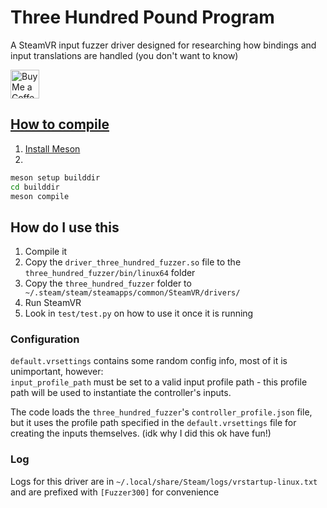 # Three Hundred Pound Program
A SteamVR input fuzzer driver designed for researching how bindings and input translations are handled (you don't want to know)  

<a href='https://ko-fi.com/hackerdude' target='_blank'><img height='35' style='border:0px;height:46px;' src='https://storage.ko-fi.com/cdn/brandasset/v2/support_me_on_kofi_dark.png' border='0' alt='Buy Me a Coffee at ko-fi.com' />

## How to compile
1. Install Meson
2. 
```sh
meson setup builddir
cd builddir
meson compile
```

## How do I use this
1. Compile it
2. Copy the `driver_three_hundred_fuzzer.so` file to the `three_hundred_fuzzer/bin/linux64` folder
3. Copy the `three_hundred_fuzzer` folder to ` ~/.steam/steam/steamapps/common/SteamVR/drivers/`
4. Run SteamVR
5. Look in `test/test.py` on how to use it once it is running

### Configuration
`default.vrsettings` contains some random config info, most of it is unimportant, however:  
`input_profile_path` must be set to a valid input profile path - this profile path will be used to instantiate the controller's inputs.

The code loads the `three_hundred_fuzzer`'s `controller_profile.json` file, but it uses the profile path specified in the `default.vrsettings` file for creating the inputs themselves. (idk why I did this ok have fun!)

### Log
Logs for this driver are in `~/.local/share/Steam/logs/vrstartup-linux.txt` and are prefixed with `[Fuzzer300]` for convenience